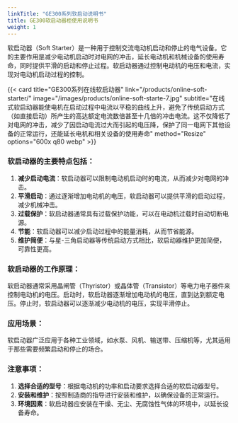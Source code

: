 ```yaml
---
linkTitle: "GE300系列软启动说明书"
title: GE300软启动器柜使用说明书
weight: 1
---
```


软启动器（Soft Starter）是一种用于控制交流电动机启动和停止的电气设备。它的主要作用是减少电动机启动时对电网的冲击，延长电动机和机械设备的使用寿命，同时提供平滑的启动和停止过程。软启动器通过控制电动机的电压和电流，实现对电动机启动过程的控制。

{{< card title="GE300系列在线软启动器" link="/products/online-soft-starter/"  image="/images/products/online-soft-starte-7.jpg" subtitle="在线式软启动器能使电机在启动过程中电流以平稳的曲线上升，避免了传统启动方式（如直接启动）所产生的高达额定电流数倍甚至十几倍的冲击电流。这不仅降低了对电网的冲击，减少了因启动电流过大而引起的电压降，保护了同一电网下其他设备的正常运行，还能延长电机和相关设备的使用寿命"  method="Resize" options="600x q80 webp" >}}

### 软启动器的主要特点包括：
1. **减少启动电流**：软启动器可以限制电动机启动时的电流，从而减少对电网的冲击。
2. **平滑启动**：通过逐渐增加电动机的电压，软启动器可以提供平滑的启动过程，减少机械冲击。
3. **过载保护**：软启动器通常具有过载保护功能，可以在电动机过载时自动切断电源。
4. **节能**：软启动器可以减少启动过程中的能量消耗，从而节省能源。
5. **维护简便**：与星-三角启动器等传统启动方式相比，软启动器维护更加简便，可靠性更高。

### 软启动器的工作原理：
软启动器通常采用晶闸管（Thyristor）或晶体管（Transistor）等电力电子器件来控制电动机的电压。启动时，软启动器逐渐增加电动机的电压，直到达到额定电压。停止时，软启动器可以逐渐减少电动机的电压，实现平滑停止。

### 应用场景：
软启动器广泛应用于各种工业领域，如水泵、风机、输送带、压缩机等，尤其适用于那些需要频繁启动和停止的场合。

### 注意事项：
1. **选择合适的型号**：根据电动机的功率和启动要求选择合适的软启动器型号。
2. **安装和维护**：按照制造商的指导进行安装和维护，以确保设备的正常运行。
3. **环境因素**：软启动器应安装在干燥、无尘、无腐蚀性气体的环境中，以延长设备寿命。

